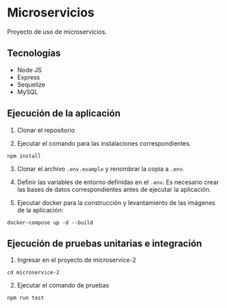 # Microservicios

Proyecto de uso de microservicios.

## Tecnologías
- Node JS
- Express
- Sequelize
- MySQL

## Ejecución de la aplicación
1. Clonar el repositorio

2. Ejecutar el comando para las instalaciones correspondientes.
```
npm install
```

3. Clonar el archivo ```.env.example``` y renombrar la copia a ```.env```. 

4. Definir las variables de entorno definidas en el  ```.env```. Es necesario crear las bases de datos correspondientes antes de ejecutar la aplicación.

5. Ejecutar docker para la construcción y levantamiento de las imágenes de la aplicación:
```
docker-compose up -d --build 
```

## Ejecución de pruebas unitarias e integración
1. Ingresar en el proyecto de microservice-2
```
cd microservice-2
```

2. Ejecutar el comando de pruebas
```
npm run test
```

